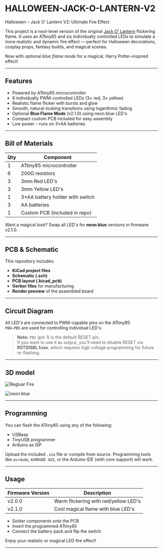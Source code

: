 # HALLOWEEN-JACK-O-LANTERN-V2
 Halloween – Jack O’ Lantern V2: Ultimate Fire Effect

This project is a next-level version of the original [Jack O’ Lantern](#) flickering flame. It uses an ATtiny85 and six individually controlled LEDs to simulate a more realistic and dynamic fire effect — perfect for Halloween decorations, cosplay props, fantasy builds, and magical scenes.

Now with optional *blue flame mode* for a magical, Harry Potter–inspired effect!

---

##  Features

- Powered by ATtiny85 microcontroller  
- 6 individually PWM-controlled LEDs (3× red, 3× yellow)
- Realistic flame flicker with bursts and glow
- Smooth, natural-looking transitions using logarithmic fading
- Optional **Blue Flame Mode** (v2.1.0) using neon blue LED's
- Compact custom PCB included for easy assembly
- Low power – runs on 3×AA batteries

---

##  Bill of Materials

| Qty | Component               |
|-----|-------------------------|
| 1   | ATtiny85 microcontroller |
| 6   | 200Ω resistors           |
| 3   | 3mm Red LED's             |
| 3   | 3mm Yellow LED's          |
| 1   | 3×AA battery holder with switch |
| 3   | AA batteries             |
| 1   | Custom PCB (included in repo) |

Want a magical look? Swap all LED's for **neon blue** versions in firmware v2.1.0.

---

## PCB & Schematic

This repository includes:

- **KiCad project files**
- **Schematic (.sch)**
- **PCB layout (.kicad_pcb)**
- **Gerber files** for manufacturing
- **Render preview** of the assembled board

---

## Circuit Diagram

All LED's are connected to PWM-capable pins on the ATtiny85:  
`PB0–PB5` are used for controlling individual LED's.

> **Note:** `PB5` (pin 1) is the default RESET pin.  
> If you want to use it as output, you'll need to disable RESET via **RSTDISBL fuse**, which requires high voltage programming for future re-flashing.

---

## 3D model

![Regluar Fire](/assets/images/tux.png)

![neon blue](/assets/images/tux.png)


---

## Programming

You can flash the ATtiny85 using any of the following:

- USBasp
- TinyUSB programmer
- Arduino as ISP

Upload the included `.ino` file or compile from source. Programming tools like `avrdude`, `AVRDUDE GUI`, or the Arduino IDE (with core support) will work.

---

## Usage

| Firmware Version | Description                          |
|------------------|--------------------------------------|
| v2.0.0           | Warm flickering with red/yellow LED's|
| v2.1.0           | Cool magical flame with blue LED's   |

- Solder components onto the PCB
- Insert the programmed ATtiny85
- Connect the battery pack and flip the switch

Enjoy your realistic or magical LED fire effect!

---
